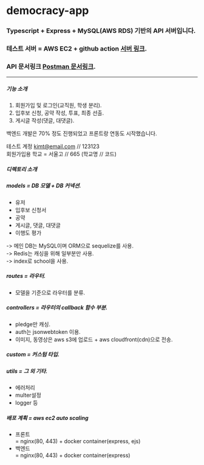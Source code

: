 # democracy-app

### Typescript + Express + MySQL(AWS RDS) 기반의 API 서버입니다. 

### 테스트 서버 = AWS EC2 + github action [서버 링크](http://ec2-13-124-175-42.ap-northeast-2.compute.amazonaws.com).

### API 문서링크 [Postman 문서링크](https://documenter.getpostman.com/view/12302946/TVt1A5V4).

------------------------

##### 기능 소개
 1. 회원가입 및 로그인(교직원, 학생 분리).
 2. 입후보 신청, 공약 작성, 투표, 최종 선출.
 3. 게시글 작성(댓글, 대댓글).
 
 백엔드 개발은 70% 정도 진행되었고 프론트랑 연동도 시작했습니다.  
 
 테스트 계정 kimt@email.com // 123123  
 회원가입용 학교 = 서울고 // 665 (학교명 // 코드)
 
##### 디렉토리 소개  
 ##### models = DB 모델 + DB 커넥션.  
 - 유저
 - 입후보 신청서
 - 공약
 - 게시글, 댓글, 대댓글  
 - 이행도 평가    
    
  -> 메인 DB는 MySQL이며 ORM으로 sequelize를 사용.  
  -> Redis는 캐싱을 위해 일부분만 사용.    
  -> index로 school을 사용.  
 
  ##### routes = 라우터.  
  - 모델을 기준으로 라우터를 분류.
  
  ##### controllers = 라우터의 callback 함수 부분.
  - pledge만 캐싱.    
  - auth는 jsonwebtoken 이용.
  - 이미지, 동영상은 aws s3에 업로드 + aws cloudfront(cdn)으로 전송.
  
  ##### custom = 커스텀 타입.  
    
  ##### utils = 그 외 기타.  
  - 에러처리
  - multer설정
  - logger 등  
  
  
  ##### 배포 계획 = aws ec2 auto scaling   
  - 프론트  
   = nginx(80, 443) + docker container(express, ejs)  
  - 백엔드  
   = nginx(80, 443) + docker container(express)  
